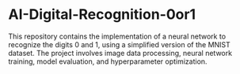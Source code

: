 # AI-Digital-Recognition-0or1
This repository contains the implementation of a neural network to recognize the digits 0 and 1, using a simplified version of the MNIST dataset. The project involves image data processing, neural network training, model evaluation, and hyperparameter optimization.
